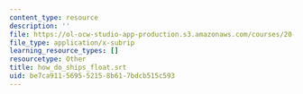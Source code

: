 ```yaml
---
content_type: resource
description: ''
file: https://ol-ocw-studio-app-production.s3.amazonaws.com/courses/20-219-becoming-the-next-bill-nye-writing-and-hosting-the-educational-show-january-iap-2015/be7ca911569552158b617bdcb515c593_how_do_ships_float.vtt
file_type: application/x-subrip
learning_resource_types: []
resourcetype: Other
title: how_do_ships_float.srt
uid: be7ca911-5695-5215-8b61-7bdcb515c593
---
```

